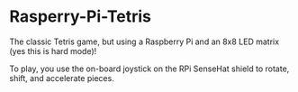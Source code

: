 # Rasperry-Pi-Tetris

The classic Tetris game, but using a Raspberry Pi and an 8x8 LED matrix (yes this is hard mode)!

To play, you use the on-board joystick on the RPi SenseHat shield to rotate, shift, and accelerate pieces.
